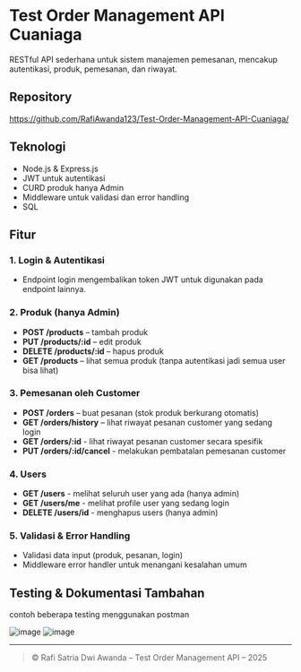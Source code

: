﻿# Test Order Management API Cuaniaga

RESTful API sederhana untuk sistem manajemen pemesanan, mencakup autentikasi, produk, pemesanan, dan riwayat.

## Repository
https://github.com/RafiAwanda123/Test-Order-Management-API-Cuaniaga/

## Teknologi
- Node.js & Express.js
- JWT untuk autentikasi
- CURD produk hanya Admin
- Middleware untuk validasi dan error handling
- SQL

## Fitur

### 1. Login & Autentikasi
- Endpoint login mengembalikan token JWT untuk digunakan pada endpoint lainnya.

### 2. Produk (hanya Admin)
- **POST /products** – tambah produk
- **PUT /products/:id** – edit produk
- **DELETE /products/:id** – hapus produk
- **GET /products** – lihat semua produk (tanpa autentikasi jadi semua user bisa lihat)
  
### 3. Pemesanan oleh Customer
- **POST /orders** – buat pesanan (stok produk berkurang otomatis)
- **GET /orders/history** – lihat riwayat pesanan customer yang sedang login
- **GET /orders/:id** - lihat riwayat pesanan customer secara spesifik
- **PUT /orders/:id/cancel** - melakukan pembatalan pemesanan customer

### 4. Users
- **GET /users** - melihat seluruh user yang ada (hanya admin)
- **GET /users/me** - melihat profile user yang sedang login
- **DELETE /users/id** - menghapus users (hanya admin)

### 5. Validasi & Error Handling
- Validasi data input (produk, pesanan, login)
- Middleware error handler untuk menangani kesalahan umum

## Testing & Dokumentasi Tambahan
contoh beberapa testing menggunakan postman

![image](https://github.com/user-attachments/assets/23632724-0e9c-42fc-9582-6f6b542a38ae)
![image](https://github.com/user-attachments/assets/a5f9753b-873a-4128-8c00-313ceb966f96)


---

> © Rafi Satria Dwi Awanda – Test Order Management API – 2025
